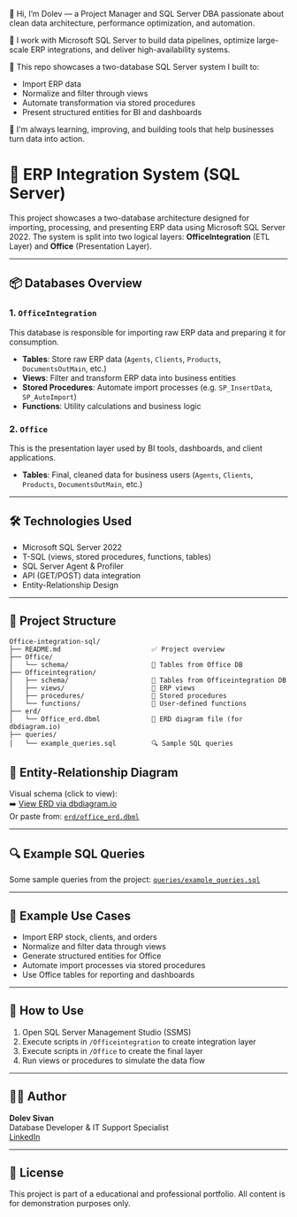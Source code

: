 
👋 Hi, I’m Dolev — a Project Manager and SQL Server DBA passionate about clean data architecture, performance optimization, and automation.

💾 I work with Microsoft SQL Server to build data pipelines, optimize large-scale ERP integrations, and deliver high-availability systems.

🧠 This repo showcases a two-database SQL Server system I built to:
- Import ERP data
- Normalize and filter through views
- Automate transformation via stored procedures
- Present structured entities for BI and dashboards

🚀 I'm always learning, improving, and building tools that help businesses turn data into action.


# 🧠 ERP Integration System (SQL Server)

This project showcases a two-database architecture designed for importing, processing, and presenting ERP data using Microsoft SQL Server 2022. The system is split into two logical layers: 
**OfficeIntegration** (ETL Layer) and **Office** (Presentation Layer).

---

## 📦 Databases Overview

### 1. `OfficeIntegration`
This database is responsible for importing raw ERP data and preparing it for consumption.

- **Tables**: Store raw ERP data (`Agents`, `Clients`, `Products`, `DocumentsOutMain`, etc.)
- **Views**: Filter and transform ERP data into business entities
- **Stored Procedures**: Automate import processes (e.g. `SP_InsertData`, `SP_AutoImport`)
- **Functions**: Utility calculations and business logic

### 2. `Office`
This is the presentation layer used by BI tools, dashboards, and client applications.

- **Tables**: Final, cleaned data for business users (`Agents`, `Clients`, `Products`, `DocumentsOutMain`, etc.)

---

## 🛠️ Technologies Used

- Microsoft SQL Server 2022
- T-SQL (views, stored procedures, functions, tables)
- SQL Server Agent & Profiler
- API (GET/POST) data integration
- Entity-Relationship Design

---

## 📁 Project Structure

```
Office-integration-sql/
├── README.md                       ✅ Project overview
├── Office/
│   └── schema/                     📂 Tables from Office DB
├── Officeintegration/
│   ├── schema/                     📂 Tables from Officeintegration DB
│   ├── views/                      📂 ERP views
│   ├── procedures/                 📂 Stored procedures
│   └── functions/                  📂 User-defined functions
├── erd/
│   └── Office_erd.dbml             🧭 ERD diagram file (for dbdiagram.io)
├── queries/
│   └── example_queries.sql         🔍 Sample SQL queries

```

## 🧩 Entity-Relationship Diagram

Visual schema (click to view):  
➡️ [View ERD via dbdiagram.io](https://dbdiagram.io)  
Or paste from: [`erd/office_erd.dbml`](./erd/office_erd.dbml)

---

## 🔍 Example SQL Queries

Some sample queries from the project: [`queries/example_queries.sql`](./queries/example_queries.sql)

---

## 🧪 Example Use Cases

- Import ERP stock, clients, and orders
- Normalize and filter data through views
- Generate structured entities for Office
- Automate import processes via stored procedures
- Use Office tables for reporting and dashboards

---

## 🚀 How to Use

1. Open SQL Server Management Studio (SSMS)
2. Execute scripts in `/Officeintegration` to create integration layer
3. Execute scripts in `/Office` to create the final layer
4. Run views or procedures to simulate the data flow

---

## 👨‍💻 Author

**Dolev Sivan**  
Database Developer & IT Support Specialist  
[LinkedIn](https://www.linkedin.com/in/dol3vs)

---

## 📄 License

This project is part of a educational and professional portfolio. 
All content is for demonstration purposes only.
